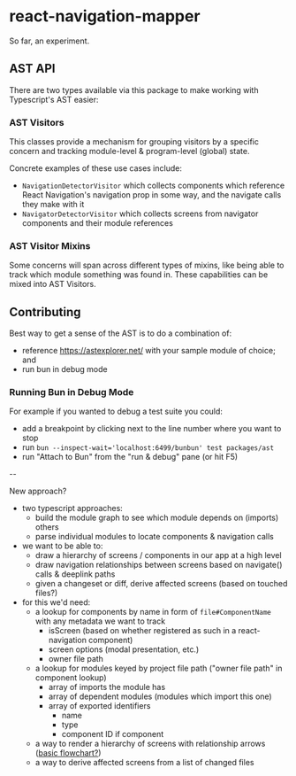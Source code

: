 # react-navigation-mapper

So far, an experiment.

## AST API

There are two types available via this package to make working with Typescript's AST easier:

### AST Visitors

This classes provide a mechanism for grouping visitors by a specific concern and tracking module-level & program-level (global) state.

Concrete examples of these use cases include:

- `NavigationDetectorVisitor` which collects components which reference React Navigation's navigation prop in some way, and the navigate calls they make with it
- `NavigatorDetectorVisitor` which collects screens from navigator components and their module references

### AST Visitor Mixins

Some concerns will span across different types of mixins, like being able to track which module something was found in. These capabilities can be mixed into AST Visitors.

## Contributing

Best way to get a sense of the AST is to do a combination of:

- reference https://astexplorer.net/ with your sample module of choice; and
- run bun in debug mode

### Running Bun in Debug Mode

For example if you wanted to debug a test suite you could:

- add a breakpoint by clicking next to the line number where you want to stop
- run `bun --inspect-wait='localhost:6499/bunbun' test packages/ast`
- run "Attach to Bun" from the "run & debug" pane (or hit F5)

--

New approach?

- two typescript approaches:
  - build the module graph to see which module depends on (imports) others
  - parse individual modules to locate components & navigation calls
- we want to be able to:
  - draw a hierarchy of screens / components in our app at a high level
  - draw navigation relationships between screens based on navigate() calls & deeplink paths
  - given a changeset or diff, derive affected screens (based on touched files?)
- for this we'd need:
  - a lookup for components by name in form of `file#ComponentName` with any metadata we want to track
    - isScreen (based on whether registered as such in a react-navigation component)
    - screen options (modal presentation, etc.)
    - owner file path
  - a lookup for modules keyed by project file path ("owner file path" in component lookup)
    - array of imports the module has
    - array of dependent modules (modules which import this one)
    - array of exported identifiers
      - name
      - type
      - component ID if component
  - a way to render a hierarchy of screens with relationship arrows ([basic flowchart?](https://mermaid.js.org/syntax/flowchart.html))
  - a way to derive affected screens from a list of changed files
